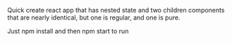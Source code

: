 Quick create react app that has nested state and two children components that are nearly identical, but one is regular, and one is pure.

Just npm install and then npm start to run
